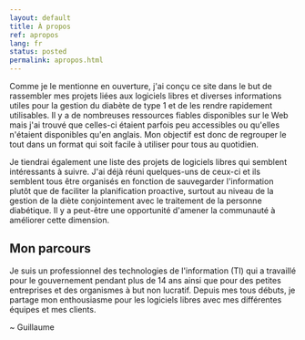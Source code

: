 ```yaml
---
layout: default
title: À propos
ref: apropos
lang: fr
status: posted
permalink: apropos.html
---
```

Comme je le mentionne en ouverture, j'ai conçu ce site dans le but de rassembler mes projets liées aux logiciels libres et diverses informations utiles pour la gestion du diabète de type 1 et de les rendre rapidement utilisables.
Il y a de nombreuses ressources fiables disponibles sur le Web mais j'ai trouvé que celles-ci étaient parfois peu accessibles ou qu'elles n'étaient disponibles qu'en anglais.
Mon objectif est donc de regrouper le tout dans un format qui soit facile à utiliser pour tous au quotidien.

Je tiendrai également une liste des projets de logiciels libres qui semblent intéressants à suivre.
J'ai déjà réuni quelques-uns de ceux-ci et ils semblent tous être organisés en fonction de sauvegarder l'information plutôt que de faciliter la planification proactive, surtout au niveau de la gestion de la diète conjointement avec le traitement de la personne diabétique.
Il y a peut-être une opportunité d'amener la communauté à améliorer cette dimension.

## Mon parcours

Je suis un professionnel des technologies de l'information (TI) qui a travaillé pour le gouvernement pendant plus de 14 ans ainsi que pour des petites entreprises et des organismes à but non lucratif.
Depuis mes tous débuts, je partage mon enthousiasme pour les logiciels libres avec mes différentes équipes et mes clients.

~ Guillaume
